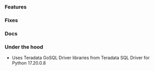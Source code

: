 ### Features

### Fixes

### Docs

### Under the hood
* Uses Teradata GoSQL Driver libraries from Teradata SQL Driver for Python 17.20.0.8
